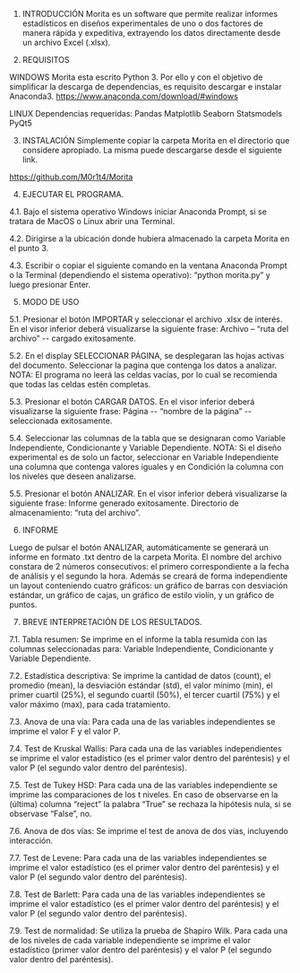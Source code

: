 1. INTRODUCCIÓN
Morita es un software que permite realizar informes estadísticos en diseños experimentales de uno o
dos factores de manera rápida y expeditiva, extrayendo los datos directamente desde un archivo
Excel (.xlsx).

2. REQUISITOS

WINDOWS
Morita esta escrito Python 3. Por ello y con el objetivo de simplificar la descarga de dependencias,
es requisito descargar e instalar Anaconda3.
https://www.anaconda.com/download/#windows

LINUX
Dependencias requeridas:
Pandas
Matplotlib
Seaborn
Statsmodels
PyQt5

3. INSTALACIÓN
Simplemente copiar la carpeta Morita en el directorio que considere apropiado. La misma puede
descargarse desde el siguiente link.

https://github.com/M0r1t4/Morita

4. EJECUTAR EL PROGRAMA.

4.1. Bajo el sistema operativo Windows iniciar Anaconda Prompt, si se tratara de MacOS o
Linux abrir una Terminal.

4.2. Dirigirse a la ubicación donde hubiera almacenado la carpeta Morita en el punto 3.

4.3. Escribir o copiar el siguiente comando en la ventana Anaconda Prompt o la Terminal
(dependiendo el sistema operativo): “python morita.py” y luego presionar Enter.

5. MODO DE USO

5.1. Presionar el botón IMPORTAR y seleccionar el archivo .xlsx de interés.
En el visor inferior deberá visualizarse la siguiente frase: Archivo – “ruta del archivo” --
cargado exitosamente.

5.2. En el display SELECCIONAR PÁGINA, se desplegaran las hojas activas del documento.
Seleccionar la pagina que contenga los datos a analizar.
NOTA: El programa no leerá las celdas vacías, por lo cual se recomienda que todas las celdas
estén completas.

5.3. Presionar el botón CARGAR DATOS.
En el visor inferior deberá visualizarse la siguiente frase: Página -- “nombre de la página” --
seleccionada exitosamente.

5.4. Seleccionar las columnas de la tabla que se designaran como Variable Independiente,
Condicionante y Variable Dependiente.
NOTA: Si el diseño experimental es de solo un factor, seleccionar en Variable Independiente
una columna que contenga valores iguales y en Condición la columna con los niveles que
deseen analizarse.

5.5. Presionar el botón ANALIZAR.
En el visor inferior deberá visualizarse la siguiente frase: Informe generado exitosamente.
Directorio de almacenamiento: “ruta del archivo”.

6. INFORME

Luego de pulsar el botón ANALIZAR, automáticamente se generará un informe en formato .txt
dentro de la carpeta Morita. El nombre del archivo constara de 2 números consecutivos: el primero
correspondiente a la fecha de análisis y el segundo la hora.
Además se creará de forma independiente un layout conteniendo cuatro gráficos: un gráfico de
barras con desviación estándar, un gráfico de cajas, un gráfico de estilo violín, y un gráfico de
puntos.

7. BREVE INTERPRETACIÓN DE LOS RESULTADOS.

7.1. Tabla resumen: Se imprime en el informe la tabla resumida con las columnas seleccionadas
para: Variable Independiente, Condicionante y Variable Dependiente.

7.2. Estadística descriptiva: Se imprime la cantidad de datos (count), el promedio (mean), la
desviación estándar (std), el valor mínimo (min), el primer cuartil (25%), el segundo cuartil
(50%), el tercer cuartil (75%) y el valor máximo (max), para cada tratamiento.

7.3. Anova de una vía: Para cada una de las variables independientes se imprime el valor F y el
valor P.

7.4. Test de Kruskal Wallis: Para cada una de las variables independientes se imprime el valor
estadístico (es el primer valor dentro del paréntesis) y el valor P (el segundo valor dentro del
paréntesis).

7.5. Test de Tukey HSD: Para cada una de las variables independiente se imprime las
comparaciones de los t niveles. En caso de observarse en la (última) columna “reject” la
palabra “True” se rechaza la hipótesis nula, si se observase “False”, no.

7.6. Anova de dos vías: Se imprime el test de anova de dos vías, incluyendo interacción.

7.7. Test de Levene: Para cada una de las variables independientes se imprime el valor
estadístico (es el primer valor dentro del paréntesis) y el valor P (el segundo valor dentro del
paréntesis).

7.8. Test de Barlett: Para cada una de las variables independientes se imprime el valor
estadístico (es el primer valor dentro del paréntesis) y el valor P (el segundo valor dentro del
paréntesis).

7.9. Test de normalidad: Se utiliza la prueba de Shapiro Wilk. Para cada una de los niveles de
cada variable independiente se imprime el valor estadístico (primer valor dentro del paréntesis)
y el valor P (el segundo valor dentro del paréntesis).
